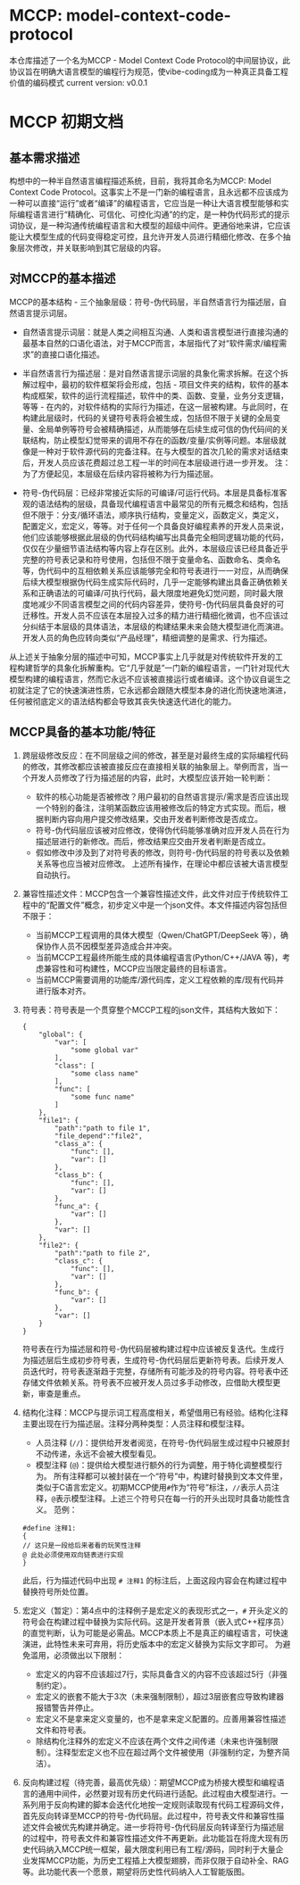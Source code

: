 # MCCP:  model-context-code-protocol
本仓库描述了一个名为MCCP - Model Context Code Protocol的中间层协议，此协议旨在明确大语言模型的编程行为规范，使vibe-coding成为一种真正具备工程价值的编码模式
current version: v0.0.1

# MCCP 初期文档

## 基本需求描述

构想中的一种半自然语言编程描述系统，目前，我将其命名为MCCP: Model Context Code Protocol。这事实上不是一门新的编程语言，且永远都不应该成为一种可以直接“运行”或者“编译”的编程语言，它应当是一种让大语言模型能够和实际编程语言进行“精确化、可信化、可控化沟通”的约定，是一种伪代码形式的提示词协议，是一种沟通传统编程语言和大模型的超级中间件。更通俗地来讲，它应该能让大模型生成的代码变得稳定可控，且允许开发人员进行精细化修改、在多个抽象层次修改，并关联影响到其它层级的内容。

## 对MCCP的基本描述

MCCP的基本结构 - 三个抽象层级：符号-伪代码层，半自然语言行为描述层，自然语言提示词层。

*   自然语言提示词层：就是人类之间相互沟通、人类和语言模型进行直接沟通的最基本自然的口语化语法，对于MCCP而言，本层指代了对“软件需求/编程需求”的直接口语化描述。

*   半自然语言行为描述层：是对自然语言提示词层的具象化需求拆解。在这个拆解过程中，最初的软件框架将会形成，包括 - 项目文件夹的结构，软件的基本构成框架，软件的运行流程描述，软件中的类、函数、变量，业务分支逻辑，等等 - 在内的，对软件结构的实际行为描述，在这一层被构建。与此同时，在构建此层级时，代码的关键符号表将会被生成，包括但不限于关键的全局变量、全局单例等符号会被精确描述，从而能够在后续生成可信的伪代码间的关联结构，防止模型幻觉带来的调用不存在的函数/变量/实例等问题。本层级就像是一种对于软件源代码的完备注释。在与大模型的首次几轮的需求对话结束后，开发人员应该花费超过总工程一半的时间在本层级进行进一步开发。
    注：为了方便起见，本层级在后续内容将被称为行为描述层。

*   符号-伪代码层：已经非常接近实际的可编译/可运行代码。本层是具备标准客观的语法结构的层级，具备现代编程语言中最常见的所有元概念和结构，包括但不限于：分支/循环语法，顺序执行结构，变量定义，函数定义，类定义，配置定义，宏定义，等等。对于任何一个具备良好编程素养的开发人员来说，他们应该能够根据此层级的伪代码结构编写出具备完全相同逻辑功能的代码，仅仅在少量细节语法结构等内容上存在区别。此外，本层级应该已经具备近乎完整的符号表记录和符号使用，包括但不限于变量命名、函数命名、类命名等，伪代码中的互相依赖关系应该能够完全和符号表进行一一对应，从而确保后续大模型根据伪代码生成实际代码时，几乎一定能够构建出具备正确依赖关系和正确语法的可编译/可执行代码，最大限度地避免幻觉问题，同时最大限度地减少不同语言模型之间的代码内容差异，使符号-伪代码层具备良好的可迁移性。开发人员不应该在本层投入过多的精力进行精细化微调，也不应该过分纠结于本层级的具体语法，本层级的构建结果未来会随大模型进化而演进。开发人员的角色应转向类似“产品经理”，精细调整的是需求、行为描述。

从上述关于抽象分层的描述中可知，MCCP事实上几乎就是对传统软件开发的工程构建哲学的具象化拆解重构。它“几乎就是”一门新的编程语言，一门针对现代大模型构建的编程语言，然而它永远不应该被直接运行或者编译。这个协议自诞生之初就注定了它的快速演进性质，它永远都会跟随大模型本身的进化而快速地演进，任何被彻底定义的语法结构都会导致其丧失快速迭代进化的能力。

## MCCP具备的基本功能/特征

1.  跨层级修改反应：在不同层级之间的修改，甚至是对最终生成的实际编程代码的修改，其修改都应该被直接反应在直接相关联的抽象层上。举例而言，当一个开发人员修改了行为描述层的内容，此时，大模型应该开始一轮判断：
    *   软件的核心功能是否被修改？用户最初的自然语言提示/需求是否应该出现一个特别的备注，注明某函数应该用被修改后的特定方式实现。而后，根据判断内容向用户提交修改结果，交由开发者判断修改是否成立。
    *   符号-伪代码层应该被对应修改，使得伪代码能够准确对应开发人员在行为描述层进行的新修改。而后，修改结果应交由开发者判断是否成立。
    *   假如修改中涉及到了对符号表的修改，则符号-伪代码层的符号表以及依赖关系等也应当被对应修改。
    上述所有操作，在理论中都应该被大语言模型自动执行。

2.  兼容性描述文件：MCCP包含一个兼容性描述文件，此文件对应于传统软件工程中的“配置文件”概念，初步定义中是一个json文件。本文件描述内容包括但不限于：
    *   当前MCCP工程调用的具体大模型（Qwen/ChatGPT/DeepSeek 等），确保协作人员不因模型差异造成合并冲突。
    *   当前MCCP工程最终所能生成的具体编程语言(Python/C++/JAVA 等)，考虑兼容性和可构建性，MCCP应当限定最终的目标语言。
    *   当前MCCP需要调用的功能库/源代码库，定义工程依赖的库/现有代码并进行版本对齐。

3.  符号表：符号表是一个贯穿整个MCCP工程的json文件，其结构大致如下：
    ```
    {
        "global": {
            "var": [
                "some global var"
            ],
            "class": [
                "some class name"
            ],
            "func": [
                "some func name"
            ]
        },
        "file1": {
            "path":"path to file 1",
            "file_depend":"file2",
            "class_a": {
                "func": [],
                "var": []
            },
            "class_b": {
                "func": [],
                "var": []
            },
            "func_a": {
                "var": []
            },
            "var": []
        },
        "file2": {
            "path":"path to file 2",
            "class_c": {
                "func": [],
                "var": []
            },
            "func_b": {
                "var": []
            },
            "var": []
        }
    }
    ```
    符号表在行为描述层和符号-伪代码层被构建过程中应该被反复迭代。生成行为描述层后生成初步符号表，生成符号-伪代码层后更新符号表。后续开发人员迭代时，符号表逐渐趋于完整，存储所有可能涉及的符号内容。符号表中还存储文件依赖关系。符号表不应被开发人员过多手动修改，应借助大模型更新，审查是重点。

4.  结构化注释：MCCP与提示词工程高度相关，希望借用已有经验。结构化注释主要出现在行为描述层。注释分两种类型：人员注释和模型注释。
    *   人员注释 (`//`)：提供给开发者阅览，在符号-伪代码层生成过程中只被原封不动传递，永远不会被大模型看见。
    *   模型注释 (`@`)：提供给大模型进行额外的行为调整，用于特化调整模型行为。
    所有注释都可以被封装在一个“符号”中，构建时替换到文本文件里，类似于C语言宏定义。初期MCCP使用`#`作为“符号”标注，`//`表示人员注释，`@`表示模型注释。上述三个符号只在每一行的开头出现时具备功能性含义。
    范例：
    ```
    #define 注释1:
    {
    // 这只是一段给后来者看的玩笑性注释
    @ 此处必须使用双向链表进行实现
    }
    ```
    此后，行为描述代码中出现 `# 注释1` 的标注后，上面这段内容会在构建过程中替换符号所处位置。

5.  宏定义（暂定）：第4点中的注释例子是宏定义的表现形式之一，`#` 开头定义的符号会在构建过程中替换为实际代码。这是开发者背景（嵌入式C++程序员）的直觉判断，认为可能是必需品。MCCP本质上不是真正的编程语言，可快速演进，此特性未来可弃用，将历史版本中的宏定义替换为实际文字即可。
    为避免滥用，必须做出以下限制：
    *   宏定义的内容不应该超过7行，实际具备含义的内容不应该超过5行（非强制约定）。
    *   宏定义的嵌套不能大于3次（未来强制限制），超过3层嵌套应导致构建器报错警告并停止。
    *   宏定义不是拿来定义变量的，也不是拿来定义配置的。应善用兼容性描述文件和符号表。
    *   除结构化注释外的宏定义不应该在两个文件之间传递（未来也许强制限制）。注释型宏定义也不应在超过两个文件被使用（非强制约定，为整齐简洁）。

6.  反向构建过程（待完善，最高优先级）：期望MCCP成为桥接大模型和编程语言的通用中间件，必然要对现有历史代码进行适配。此过程由大模型进行。一系列用于反向构建的脚本会迭代化地按一定规则读取现有代码工程源码文件，首先反向转译至MCCP的符号-伪代码层。此过程中，符号表文件和兼容性描述文件会被优先构建并确定。进一步将符号-伪代码层反向转译至行为描述层的过程中，符号表文件和兼容性描述文件不再更新。此功能旨在将庞大现有历史代码纳入MCCP统一框架，最大限度利用已有工程/源码，同时利于大量企业发挥MCCP功能，为历史工程插上大模型翅膀，而非仅限于自动补全、RAG等。此功能代表一个愿景，期望将历史性代码纳入人工智能版图。
